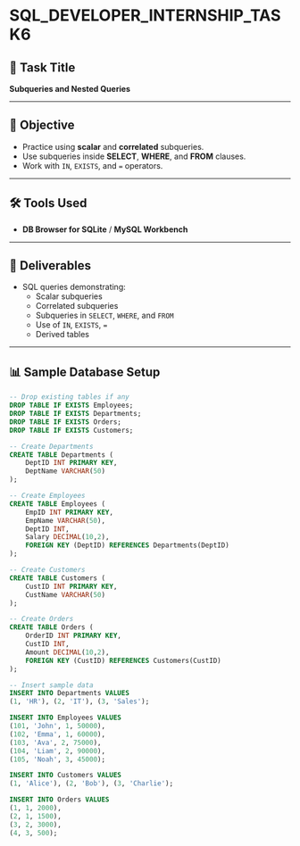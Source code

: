 # SQL_DEVELOPER_INTERNSHIP_TASK6

## 📌 Task Title
**Subqueries and Nested Queries**

---

## 🎯 Objective
- Practice using **scalar** and **correlated** subqueries.
- Use subqueries inside **SELECT**, **WHERE**, and **FROM** clauses.
- Work with `IN`, `EXISTS`, and `=` operators.

---

## 🛠 Tools Used
- **DB Browser for SQLite** / **MySQL Workbench**

---

## 📂 Deliverables
- SQL queries demonstrating:
  - Scalar subqueries
  - Correlated subqueries
  - Subqueries in `SELECT`, `WHERE`, and `FROM`
  - Use of `IN`, `EXISTS`, `=`
  - Derived tables

---

## 📊 Sample Database Setup

```sql
-- Drop existing tables if any
DROP TABLE IF EXISTS Employees;
DROP TABLE IF EXISTS Departments;
DROP TABLE IF EXISTS Orders;
DROP TABLE IF EXISTS Customers;

-- Create Departments
CREATE TABLE Departments (
    DeptID INT PRIMARY KEY,
    DeptName VARCHAR(50)
);

-- Create Employees
CREATE TABLE Employees (
    EmpID INT PRIMARY KEY,
    EmpName VARCHAR(50),
    DeptID INT,
    Salary DECIMAL(10,2),
    FOREIGN KEY (DeptID) REFERENCES Departments(DeptID)
);

-- Create Customers
CREATE TABLE Customers (
    CustID INT PRIMARY KEY,
    CustName VARCHAR(50)
);

-- Create Orders
CREATE TABLE Orders (
    OrderID INT PRIMARY KEY,
    CustID INT,
    Amount DECIMAL(10,2),
    FOREIGN KEY (CustID) REFERENCES Customers(CustID)
);

-- Insert sample data
INSERT INTO Departments VALUES
(1, 'HR'), (2, 'IT'), (3, 'Sales');

INSERT INTO Employees VALUES
(101, 'John', 1, 50000),
(102, 'Emma', 1, 60000),
(103, 'Ava', 2, 75000),
(104, 'Liam', 2, 90000),
(105, 'Noah', 3, 45000);

INSERT INTO Customers VALUES
(1, 'Alice'), (2, 'Bob'), (3, 'Charlie');

INSERT INTO Orders VALUES
(1, 1, 2000),
(2, 1, 1500),
(3, 2, 3000),
(4, 3, 500);

